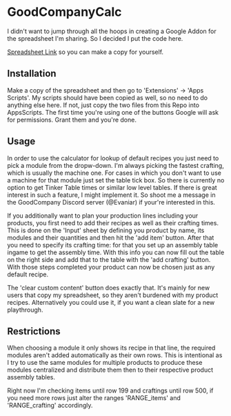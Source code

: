 # GoodCompanyCalc
I didn't want to jump through all the hoops in creating a Google Addon for the spreadsheet I'm sharing. So I decided I put the code here.

[Spreadsheet Link](https://docs.google.com/spreadsheets/d/1uCq542Z3T8DgBcRoTFoktYhB4ak_O2VH-f2v-CxDpcM/edit?usp=sharing) so you can make a copy for yourself.



## Installation

Make a copy of the spreadsheet and then go to 'Extensions' -> 'Apps Scripts'.
My scripts should have been copied as well, so no need to do anything else here.
If not, just copy the two files from this Repo into AppsScripts.
The first time you're using one of the buttons Google will ask for permissions. Grant them and you're done.

## Usage

In order to use the calculator for lookup of default recipes you just need to pick a module from the dropw-down.
I'm always picking the fastest crafting, which is usually the machine one. For cases in which you don't want to use a machine for that module just set the table tick box.
So there is currently no option to get Tinker Table times or similar low level tables.
If there is great interest in such a feature, I might implement it. So shoot me a message in the GoodCompany Discord server (@Evaniar) if your're interested in this.


If you additionally want to plan your production lines including your products, you first need to add their recipes as well as their crafting times.
This is done on the 'Input' sheet by defining you product by name, its modules and their quantities and then hit the 'add item' button.
After that you need to specify its crafting time: for that you set up an assembly table ingame to get the assembly time. With this info you can now fill out the table on the right side and add that to the table with the 'add crafting' button.
With those steps completed your product can now be chosen just as any default recipe. 

The 'clear custom content' button does exactly that. It's mainly for new users that copy my spreadsheet, so they aren't burdened with my product recipes.
Alternatively you could use it, if you want a clean slate for a new playthrough.

## Restrictions
When choosing a module it only shows its recipe in that line, the required modules aren't added automatically as their own rows. This is intentional as I try to use the same modules for multiple products to produce these modules centralized and distribute them then to their respective product assembly tables.

Right now I'm checking items until row 199 and craftings until row 500, if you need more rows just alter the ranges 'RANGE_items' and 'RANGE_crafting' accordingly.

